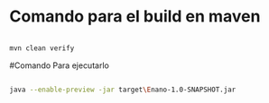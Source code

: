 # Comando para el build en maven
```bash

mvn clean verify 

```
#Comando Para ejecutarlo
```bash

java --enable-preview -jar target\Enano-1.0-SNAPSHOT.jar

```